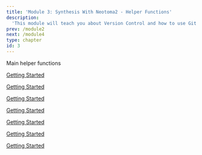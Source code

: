 ```yaml
---
title: 'Module 3: Synthesis With Neotoma2 - Helper Functions'
description:
  'This module will teach you about Version Control and how to use Git and Github.'
prev: /module2
next: /module4
type: chapter
id: 3
---
```


<exercise id="1" title="Helper Functions">

Main helper functions

</exercise>

<exercise id="2" title="collunits()">

[Getting Started](https://foundations.projectpythia.org/foundations/getting-started-github.html)

</exercise>

<exercise id="3" title="datasets()">

[Getting Started](https://foundations.projectpythia.org/foundations/getting-started-github.html)

</exercise>

<exercise id="4" title="chronologies()">

[Getting Started](https://foundations.projectpythia.org/foundations/getting-started-github.html)

</exercise>

<exercise id="5" title="samples()">

[Getting Started](https://foundations.projectpythia.org/foundations/getting-started-github.html)

</exercise>

<exercise id="6" title="plotLeaflet()">

[Getting Started](https://foundations.projectpythia.org/foundations/getting-started-github.html)

</exercise>

<exercise id="7" title="summary()">

[Getting Started](https://foundations.projectpythia.org/foundations/getting-started-github.html)

</exercise>

<exercise id="8" title="getids()">

[Getting Started](https://foundations.projectpythia.org/foundations/getting-started-github.html)

</exercise>